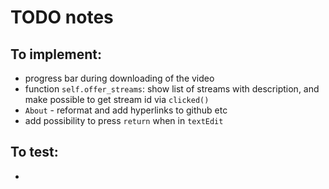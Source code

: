 # TODO notes

## To implement:
 - progress bar during downloading of the video
 - function `self.offer_streams`: show list of streams with description,
    and make possible to get stream id via `clicked()`
 - `About` - reformat and add hyperlinks to github etc
 - add possibility to press `return` when in `textEdit`

## To test:
 - 